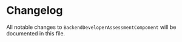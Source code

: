 # Changelog

All notable changes to `BackendDeveloperAssessmentComponent` will be documented in this file.
